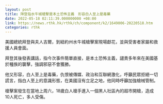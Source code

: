 ```yaml
---
layout: post
title: 拜登指水牛城槍擊是本土恐怖主義　形容白人至上是毒藥
date: 2022-05-18 02:11:39.000000000 +08:00
link: https://news.rthk.hk/rthk/ch/component/k2/1649006-20220518.htm
categories: rthk
---
```


美國總統拜登與夫人吉爾，到紐約州水牛城槍擊案現場獻花，並與受害者家屬和救援人員會面。

拜登其後發表講話，指今次事件簡單直接，是本土恐怖主義，譴責多年來在美國基於種族的襲擊，強調邪惡不會獲勝。

他又形容，白人至上是毒藥，仇恨被傳媒、政治和互聯網激化，呼籲民眾拒絕一切謊言，指白人至上的意識形態，在美國沒有立足之地，他同時呼籲加強槍械管制。

槍擊案發生在當地上周六，18歲白人槍手進入一個黑人社區內的超市開槍，造成10人死亡，多人受傷。
